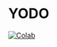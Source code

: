 # YODO

[![Colab](https://colab.research.google.com/assets/colab-badge.svg)](https://colab.research.google.com/github/c-liangyu/yodo/blob/main/kip/KIP.ipynb)
